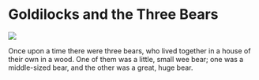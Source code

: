 # Goldilocks and the Three Bears
![](https://www.storynory.com/wp-content/uploads/2017/09/fairytale-goldilocks-600.jpg?ezimgfmt=ng%3Awebp%2Fngcb6%2Frs%3Adevice%2Frscb6-1)


Once upon a time there were three bears, who lived together in a house of their own in a wood. One of them was a little, small wee bear; one was a middle-sized bear, and the other was a great, huge bear.


